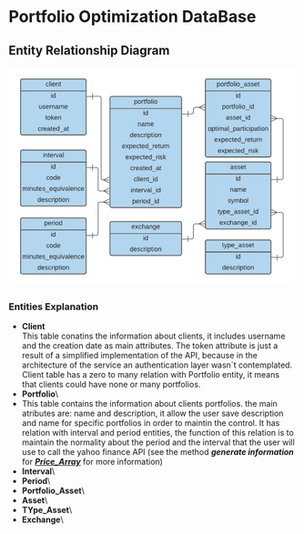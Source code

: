# Portfolio Optimization DataBase
## Entity Relationship Diagram
![DataBase ERD](https://github.com/JuanPChicaC/DataBases/blob/main/SQL/Portfolio%20Optimization%20DataBase/DataBase_ERD.png)
### Entities Explanation
- **Client**\
This table conatins the information about clients, it includes username and the creation date as main attributes. The token attribute is just a result of a simplified implementation of the API, because in the architecture of the service an authentication layer wasn´t contemplated. Client table has a  zero to many relation with Portfolio entity, it means that clients could have none or many portfolios. 
- **Portfolio**\
- This table contains the information about clients portfolios. the main atributes are: name and description, it allow the user save description and name for specific portfolios in order to maintin the control. It has relation with interval and period entities, the function of this relation is to maintain the normality about the period and the interval that the user will use to call the yahoo finance API (see the method ***generate information*** for [***Price_Array***](https://github.com/JuanPChicaC/Optimization/blob/main/Static%20Optimization/Portfolio%20Optimization%20Model/generalization.py)  for more information)
- **Interval**\
- **Period**\
- **Portfolio_Asset**\
- **Asset**\
- **TYpe_Asset**\
- **Exchange**\
